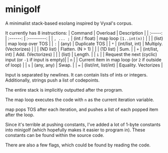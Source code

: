# minigolf
A minimalist stack-based esolang inspired by Vyxal's corpus.

It currently has 8 instructions:
| Command | Overload | Description |
| :-----: | :------: | :---------: |
| `, ... ;`     | (int / float)    | map loop `[1..int(n)]` |
|         | (list)   | map loop over TOS |
| `:`     | (any)    | Duplicate TOS |
| `*`     | (int/list, int) | Multiply. (Vectorizes) |
|         | (ND list) | Flatten. (N > 1) |
|         | (1D list) | Sum. |
| `+`     | (int/list, int) | Add. (Vectorizes) |
|         | (list) | Length. |
| `i`     |        | Request the next (cyclic) input (or `-1` if input is empty)|
| `n`     |        | Current item in map loop (or `2` if outside of loop) |
| `s`     | (any, any) | Swap. |
| `=`     | (list/int, list/int) | Equality. Vectorizes |

Input is separated by newlines. It can contain lists of ints or integers. Additionally, strings push a list of codepoints.

The entire stack is implicitly outputted after the program.

The map loop executes the code with `n` as the current iteration variable.

map pops TOS after each iteration, and pushes a list of each popped item after the loop.

Since it's terrible at pushing constants, I've added a lot of 1-byte constants into minigolf (which hopefully makes it easier to program in). These constants can be found within the source code.

There are also a few flags, which could be found by reading the code.
